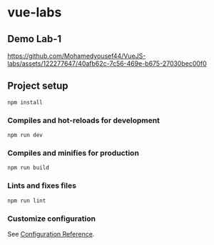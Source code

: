 # vue-labs
## Demo Lab-1


https://github.com/Mohamedyousef44/VueJS-labs/assets/122277647/40afb62c-7c56-469e-b675-27030bec00f0



## Project setup
```
npm install
```

### Compiles and hot-reloads for development
```
npm run dev
```

### Compiles and minifies for production
```
npm run build
```

### Lints and fixes files
```
npm run lint
```

### Customize configuration
See [Configuration Reference](https://cli.vuejs.org/config/).

